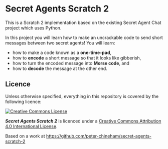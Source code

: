 # Secret Agents Scratch 2

This is a Scratch 2 implementation based on the existing Secret Agent Chat project which uses Python.

In this project you will learn how to make an uncrackable code to send short messages between two secret agents! You will learn:

- how to make a code known as a **one-time-pad**, 
- how to **encode** a short message so that it looks like gibberish, 
- how to turn the encoded message into **Morse code**, and 
- how to **decode** the message at the other end.

## Licence

Unless otherwise specified, everything in this repository is covered by the following licence:

[![Creative Commons License](http://i.creativecommons.org/l/by-sa/4.0/88x31.png)](http://creativecommons.org/licenses/by-sa/4.0/)

***Secret Agents Scratch 2*** is licenced under a [Creative Commons Attribution 4.0 International License](http://creativecommons.org/licenses/by-sa/4.0/).

Based on a work at https://github.com/peter-chineham/secret-agents-scratch-2
